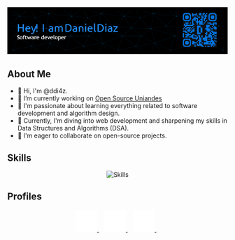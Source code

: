 <div align="center">
  <img alt="Profile Banner" src="Assets/banner.png"/>
</div>

## About Me
- 👋 Hi, I'm @ddi4z.
- 🔭 I’m currently working on [Open Source Uniandes](https://github.com/Open-Source-Uniandes)
- 👀 I'm passionate about learning everything related to software development and algorithm design.
- 🌱 Currently, I'm diving into web development and sharpening my skills in Data Structures and Algorithms (DSA).
- 💞️ I'm eager to collaborate on open-source projects.

<h2><strong>Skills</strong></h2>
<div align="center">
  <img src="https://skillicons.dev/icons?i=python,java,cpp,html,css,bootstrap,js,ts,angular,spring,mysql,mongodb" alt="Skills"> <br> 
</div>

<h2><strong>Profiles</strong></h2>
<div align="center">
  <a href="https://www.linkedin.com/in/ddi4z/" target="_blank">
    <img alt="LinkedIn Logo" height="50" width="50" src="Assets/linkedin.svg"/>
  </a> &nbsp;&nbsp;

  <a href="https://github.com/ddi4z" target="_blank">
    <img alt="GitHub Logo" height="50" width="50" src="Assets/github.png"/>
  </a> &nbsp;&nbsp;

  <a href="https://discordapp.com/users/863839193208979516" target="_blank">
    <img alt="Discord Logo" height="50" width="50" src="Assets/discord.svg"/>
  </a> &nbsp;&nbsp;
</div>
